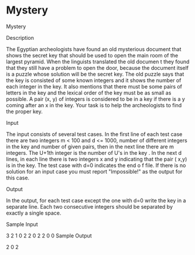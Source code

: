 # Mystery

Mystery

Description

The Egyptian archeologists have found an old mysterious document that shows the secret key that should be used to open the main room of the largest pyramid. When the linguists translated the old documen t they found that they still have a problem to open the door, because the document itself is a puzzle whose solution will be the secret key. The old puzzle says that the key is consisted of some known integers and it shows the number of each integer in the key. It also mentions that there must be some pairs of letters in the key and the lexical order of the key must be as small as possible. A pair (x, y) of integers is considered to be in a key if there is a y coming after an x in the key. Your task is to help the archeologists to find the proper key.

Input

The input consists of several test cases. In the first line of each test case there are two integers m < 100 and d <= 1000, number of different integers in the key and number of given pairs, then in the next line there are m integers. The U+1th integer is the number of U's in the key . In the next d lines, in each line there is two integers x and y indicating that the pair ( x,y) is in the key. The test case with d=0 indicates the end o f file. If there is no solution for an input case you must report "Impossible!" as the output for this case.

Output

In the output, for each test case except the one with d=0 write the key in a separate line. Each two consecutive integers should be separated by exactly a single space.

Sample Input

3 2
1 0 2
2 0
2 2
0 0
Sample Output

2 0 2
